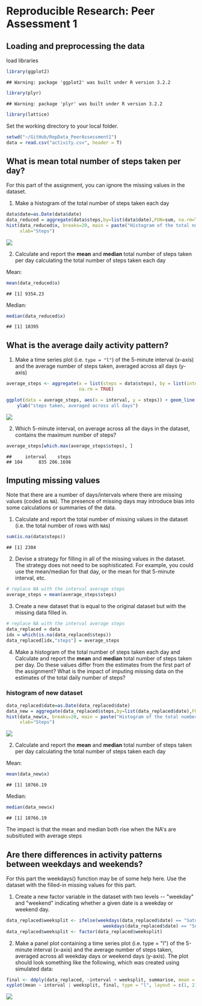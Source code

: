 # Reproducible Research: Peer Assessment 1

## Loading and preprocessing the data

load libraries


```r
library(ggplot2)
```

```
## Warning: package 'ggplot2' was built under R version 3.2.2
```

```r
library(plyr)
```

```
## Warning: package 'plyr' was built under R version 3.2.2
```

```r
library(lattice)
```

Set the working directory to your local folder.


```r
setwd("~/GitHub/RepData_PeerAssessment1")
data = read.csv("activity.csv", header = T)
```

## What is mean total number of steps taken per day?

For this part of the assignment, you can ignore the missing values in
the dataset.

1. Make a histogram of the total number of steps taken each day


```r
data$date=as.Date(data$date)
data_reduced = aggregate(data$steps,by=list(data$date),FUN=sum, na.rm=TRUE)
hist(data_reduced$x, breaks=20, main = paste("Histogram of the total number of steps taken each day"), 
     xlab="Steps")
```

![](PA1_template_files/figure-html/unnamed-chunk-3-1.png) 

2. Calculate and report the **mean** and **median** total number of steps taken per day
calculating the total number of steps taken each day

Mean:

```r
mean(data_reduced$x)
```

```
## [1] 9354.23
```

Median:

```r
median(data_reduced$x)
```

```
## [1] 10395
```

## What is the average daily activity pattern?

1. Make a time series plot (i.e. `type = "l"`) of the 5-minute interval (x-axis) and the average number of steps taken, averaged across all days (y-axis)


```r
average_steps <- aggregate(x = list(steps = data$steps), by = list(interval = data$interval), FUN = mean, 
                           na.rm = TRUE)

ggplot(data = average_steps, aes(x = interval, y = steps)) + geom_line() + xlab("5-minute interval") + 
    ylab("steps taken, averaged across all days")
```

![](PA1_template_files/figure-html/unnamed-chunk-6-1.png) 

2. Which 5-minute interval, on average across all the days in the dataset, contains the maximum number of steps?


```r
average_steps[which.max(average_steps$steps), ]
```

```
##     interval    steps
## 104      835 206.1698
```


## Imputing missing values

Note that there are a number of days/intervals where there are missing
values (coded as `NA`). The presence of missing days may introduce
bias into some calculations or summaries of the data.

1. Calculate and report the total number of missing values in the dataset (i.e. the total number of rows with `NA`s)


```r
sum(is.na(data$steps))
```

```
## [1] 2304
```

2. Devise a strategy for filling in all of the missing values in the dataset. The strategy does not need to be sophisticated. For example, you could use the mean/median for that day, or the mean for that 5-minute interval, etc.


```r
# replace NA with the interval average steps
average_steps = mean(average_steps$steps)
```

3. Create a new dataset that is equal to the original dataset but with the missing data filled in.


```r
# replace NA with the interval average steps
data_replaced = data
idx = which(is.na(data_replaced$steps))
data_replaced[idx,"steps"] = average_steps
```

4. Make a histogram of the total number of steps taken each day and Calculate and report the **mean** and **median** total number of steps taken per day. Do these values differ from the estimates from the first part of the assignment? What is the impact of imputing missing data on the estimates of the total daily number of steps?

### histogram of new dataset


```r
data_replaced$date=as.Date(data_replaced$date)
data_new = aggregate(data_replaced$steps,by=list(data_replaced$date),FUN=sum)
hist(data_new$x, breaks=20, main = paste("Histogram of the total number of steps taken each day"),
     xlab="Steps")
```

![](PA1_template_files/figure-html/unnamed-chunk-11-1.png) 

2. Calculate and report the **mean** and **median** total number of steps taken per day
calculating the total number of steps taken each day

Mean:

```r
mean(data_new$x)
```

```
## [1] 10766.19
```

Median:

```r
median(data_new$x)
```

```
## [1] 10766.19
```

The impact is that the mean and median both rise when the NA's are subsitiuted with average steps 


## Are there differences in activity patterns between weekdays and weekends?

For this part the weekdays() function may be of some help here. Use the dataset with the filled-in missing values for this part.

1. Create a new factor variable in the dataset with two levels -- "weekday" and "weekend" indicating whether a given date is a weekday or weekend day.


```r
data_replaced$weeksplit <- ifelse(weekdays(data_replaced$date) == "Saturday" | 
                                    weekdays(data_replaced$date) == "Sunday", "Weekend", "Weekday")
data_replaced$weeksplit <- factor(data_replaced$weeksplit)
```

2. Make a panel plot containing a time series plot (i.e. type = "l") of the 5-minute interval (x-axis) and the average number of steps taken, averaged across all weekday days or weekend days (y-axis). The plot should look something like the following, which was created using simulated data:


```r
final <- ddply(data_replaced, ~interval + weeksplit, summarise, mean = mean(steps))
xyplot(mean ~ interval | weeksplit, final, type = "l", layout = c(1, 2), xlab = "Interval", ylab = "Steps")
```

![](PA1_template_files/figure-html/unnamed-chunk-15-1.png) 
